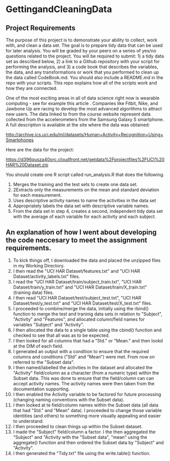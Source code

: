 # GettingandCleaningData
## Project Requirements
The purpose of this project is to demonstrate your ability to collect, work with, and clean a data set. The goal is to prepare tidy data that can be used for later analysis. You will be graded by your peers on a series of yes/no questions related to the project. You will be required to submit: 1) a tidy data set as described below, 2) a link to a Github repository with your script for performing the analysis, and 3) a code book that describes the variables, the data, and any transformations or work that you performed to clean up the data called CodeBook.md. You should also include a README.md in the repo with your scripts. This repo explains how all of the scripts work and how they are connected. 

One of the most exciting areas in all of data science right now is wearable computing - see for example this article . Companies like Fitbit, Nike, and Jawbone Up are racing to develop the most advanced algorithms to attract new users. The data linked to from the course website represent data collected from the accelerometers from the Samsung Galaxy S smartphone. A full description is available at the site where the data was obtained:

http://archive.ics.uci.edu/ml/datasets/Human+Activity+Recognition+Using+Smartphones

Here are the data for the project:

https://d396qusza40orc.cloudfront.net/getdata%2Fprojectfiles%2FUCI%20HAR%20Dataset.zip

 You should create one R script called run_analysis.R that does the following. 

 1. Merges the training and the test sets to create one data set.
 2. 2Extracts only the measurements on the mean and standard deviation for each measurement. 
 3. Uses descriptive activity names to name the activities in the data set  
 4. Appropriately labels the data set with descriptive variable names. 
 5. From the data set in step 4, creates a second, independent tidy data set with the average of each variable for each activity and   each subject.


## An explanation of how I went about developing the code neccesary to meet the assignment requirements.
1. To kick things off, I downloaded the data and placed the unzipped files in my Working Directory.
2. I then read the "UCI HAR Dataset/features.txt" and "UCI HAR Dataset/activity_labels.txt" files.
3. I read the "UCI HAR Dataset/train/subject_train.txt", "UCI HAR Dataset/train/y_train.txt" and "UCI HAR Dataset/train/X_train.txt"    (training data) files.
4. I then read "UCI HAR Dataset/test/subject_test.txt", "UCI HAR Dataset/test/y_test.txt" and "UCI HAR Dataset/test/X_test.txt"        files.
5. I proceeded to combine/merge the data, initially using the rbind() function to merge the test and traninig data sets in relation    to "Subject", "Activity" and "Features", and allocated column/field names for variables "Subject" and "Activity".
6. I then allocated the data to a single table using the cbind() function and checked to see that all was as to be expected. 
7. I then looked for all columns that had a "Std." or "Mean." and then lookd at the DIM of each field.
8. I generated an output with a condition to ensure that the required columns and conditions ("Std" and "Mean") were met.  From now    on referred to the "Subset data".
9. I then named/labelled the activities in the dataset and allocated the "Activity" field/column as a character (from a numeric        type) within the Subset data.  This was done to ensure that the field/column can can accept activity names.  The activity           names were then taken from the documentation supporting.  
10. I then enabled the Activity variable to be factored for future processing (changing naming conventions with the Subset data).
11. I then looked at te field/column names within the Subset data (all data that had "Std." and "Mean" data).  I proceeded to change    those variable identities (and others) to something more visually appealing and easier to understand.
12. I then proceeded to clean things up within the Subset dataset.
13. I made the "Subject" field/column a factor.  I the then aggregated the "Subject" and "Activity with the "Subset data", "mean"       using the aggregate() function and then ordered the Subset data by "Subject" and "Activity".
14. I then generated the "Tidy.txt" file using the write.table() function.
